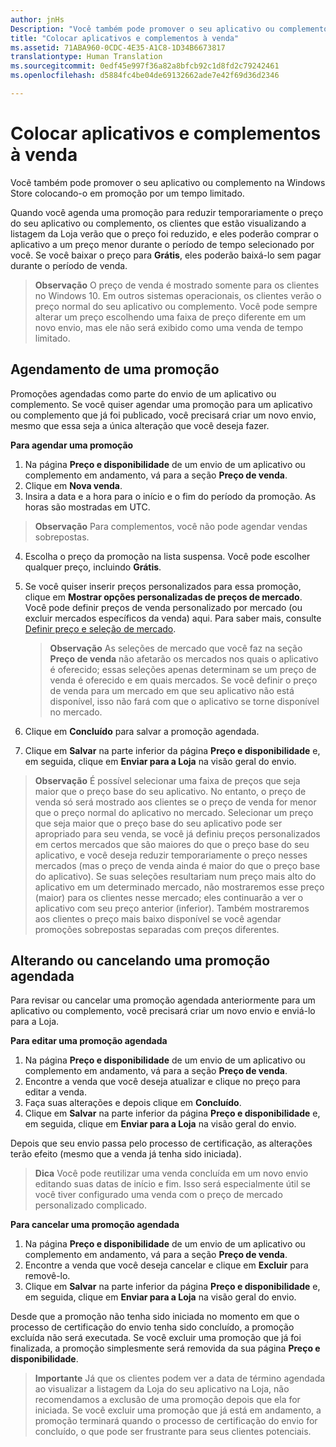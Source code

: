```yaml
---
author: jnHs
Description: "Você também pode promover o seu aplicativo ou complemento na Windows Store colocando-o em promoção por um tempo limitado."
title: "Colocar aplicativos e complementos à venda"
ms.assetid: 71ABA960-0CDC-4E35-A1C8-1D34B6673817
translationtype: Human Translation
ms.sourcegitcommit: 0edf45e997f36a82a8bfcb92c1d8fd2c79242461
ms.openlocfilehash: d5884fc4be04de69132662ade7e42f69d36d2346

---
```


# Colocar aplicativos e complementos à venda

Você também pode promover o seu aplicativo ou complemento na Windows Store colocando-o em promoção por um tempo limitado.

Quando você agenda uma promoção para reduzir temporariamente o preço do seu aplicativo ou complemento, os clientes que estão visualizando a listagem da Loja verão que o preço foi reduzido, e eles poderão comprar o aplicativo a um preço menor durante o período de tempo selecionado por você. Se você baixar o preço para **Grátis**, eles poderão baixá-lo sem pagar durante o período de venda.

> **Observação**  O preço de venda é mostrado somente para os clientes no Windows 10. Em outros sistemas operacionais, os clientes verão o preço normal do seu aplicativo ou complemento. Você pode sempre alterar um preço escolhendo uma faixa de preço diferente em um novo envio, mas ele não será exibido como uma venda de tempo limitado.

## Agendamento de uma promoção

Promoções agendadas como parte do envio de um aplicativo ou complemento. Se você quiser agendar uma promoção para um aplicativo ou complemento que já foi publicado, você precisará criar um novo envio, mesmo que essa seja a única alteração que você deseja fazer.

**Para agendar uma promoção**

1.  Na página **Preço e disponibilidade** de um envio de um aplicativo ou complemento em andamento, vá para a seção **Preço de venda**.
2.  Clique em **Nova venda**.
3.  Insira a data e a hora para o início e o fim do período da promoção. As horas são mostradas em UTC.

   > **Observação**  Para complementos, você não pode agendar vendas sobrepostas.

4.  Escolha o preço da promoção na lista suspensa. Você pode escolher qualquer preço, incluindo **Grátis**.
5.  Se você quiser inserir preços personalizados para essa promoção, clique em **Mostrar opções personalizadas de preços de mercado**. Você pode definir preços de venda personalizado por mercado (ou excluir mercados específicos da venda) aqui. Para saber mais, consulte [Definir preço e seleção de mercado](define-pricing-and-market-selection.md).

    > **Observação**  As seleções de mercado que você faz na seção **Preço de venda** não afetarão os mercados nos quais o aplicativo é oferecido; essas seleções apenas determinam se um preço de venda é oferecido e em quais mercados. Se você definir o preço de venda para um mercado em que seu aplicativo não está disponível, isso não fará com que o aplicativo se torne disponível no mercado.

6.  Clique em **Concluído** para salvar a promoção agendada.
7.  Clique em **Salvar** na parte inferior da página **Preço e disponibilidade** e, em seguida, clique em **Enviar para a Loja** na visão geral do envio.

> **Observação**  É possível selecionar uma faixa de preços que seja maior que o preço base do seu aplicativo. No entanto, o preço de venda só será mostrado aos clientes se o preço de venda for menor que o preço normal do aplicativo no mercado. Selecionar um preço que seja maior que o preço base do seu aplicativo pode ser apropriado para seu venda, se você já definiu preços personalizados em certos mercados que são maiores do que o preço base do seu aplicativo, e você deseja reduzir temporariamente o preço nesses mercados (mas o preço de venda ainda é maior do que o preço base do aplicativo). Se suas seleções resultariam num preço mais alto do aplicativo em um determinado mercado, não mostraremos esse preço (maior) para os clientes nesse mercado; eles continuarão a ver o aplicativo com seu preço anterior (inferior). Também mostraremos aos clientes o preço mais baixo disponível se você agendar promoções sobrepostas separadas com preços diferentes.

## Alterando ou cancelando uma promoção agendada


Para revisar ou cancelar uma promoção agendada anteriormente para um aplicativo ou complemento, você precisará criar um novo envio e enviá-lo para a Loja.

**Para editar uma promoção agendada**

1.  Na página **Preço e disponibilidade** de um envio de um aplicativo ou complemento em andamento, vá para a seção **Preço de venda**.
2.  Encontre a venda que você deseja atualizar e clique no preço para editar a venda.
3.  Faça suas alterações e depois clique em **Concluído**.
4.  Clique em **Salvar** na parte inferior da página **Preço e disponibilidade** e, em seguida, clique em **Enviar para a Loja** na visão geral do envio.

Depois que seu envio passa pelo processo de certificação, as alterações terão efeito (mesmo que a venda já tenha sido iniciada).

> **Dica**  Você pode reutilizar uma venda concluída em um novo envio editando suas datas de início e fim. Isso será especialmente útil se você tiver configurado uma venda com o preço de mercado personalizado complicado.
 
**Para cancelar uma promoção agendada**

1.  Na página **Preço e disponibilidade** de um envio de um aplicativo ou complemento em andamento, vá para a seção **Preço de venda**.
2.  Encontre a venda que você deseja cancelar e clique em **Excluir** para removê-lo.
3.  Clique em **Salvar** na parte inferior da página **Preço e disponibilidade** e, em seguida, clique em **Enviar para a Loja** na visão geral do envio.

Desde que a promoção não tenha sido iniciada no momento em que o processo de certificação do envio tenha sido concluído, a promoção excluída não será executada. Se você excluir uma promoção que já foi finalizada, a promoção simplesmente será removida da sua página **Preço e disponibilidade**.

> **Importante**   Já que os clientes podem ver a data de término agendada ao visualizar a listagem da Loja do seu aplicativo na Loja, não recomendamos a exclusão de uma promoção depois que ela for iniciada. Se você excluir uma promoção que já está em andamento, a promoção terminará quando o processo de certificação do envio for concluído, o que pode ser frustrante para seus clientes potenciais.




<!--HONumber=Aug16_HO3-->


